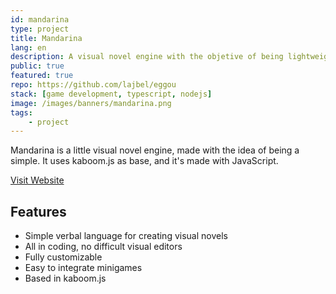 ```yaml
---
id: mandarina
type: project
title: Mandarina
lang: en
description: A visual novel engine with the objetive of being lightweight and easy for novel development learning.
public: true
featured: true
repo: https://github.com/lajbel/eggou
stack: [game development, typescript, nodejs]
image: /images/banners/mandarina.png
tags:
    - project
---
```


Mandarina is a little visual novel engine, made with the idea of being a simple.
It uses kaboom.js as base, and it's made with JavaScript.

<a class="button button--flat" href="https://lajbel.github.io/mandarina" target="_blank">Visit
Website</a>

## Features

- Simple verbal language for creating visual novels
- All in coding, no difficult visual editors
- Fully customizable
- Easy to integrate minigames
- Based in kaboom.js
